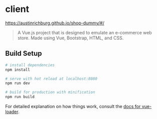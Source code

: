 # client

https://austinrichburg.github.io/shop-dummy/#/

> A Vue.js project that is designed to emulate an e-commerce web store. Made using Vue, Bootstrap, HTML, and CSS.

## Build Setup

``` bash
# install dependencies
npm install

# serve with hot reload at localhost:8080
npm run dev

# build for production with minification
npm run build
```

For detailed explanation on how things work, consult the [docs for vue-loader](http://vuejs.github.io/vue-loader).
